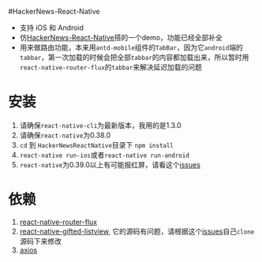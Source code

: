 #HackerNews-React-Native
* 支持 iOS 和 Android
* 仿[HackerNews-React-Native](https://github.com/iSimar/HackerNews-React-Native)搭的一个demo，功能已经全部补全
* 用来做路由功能，本来用`antd-mobile`组件的`TabBar`，因为它`android`端的`tabbar`，第一次加载的时候会把全部`tabbar`的内容都加载出来，所以暂时用`react-native-router-flux`的`tabbar`来解决延迟加载的问题

# 安装
1. 请确保`react-native-cli`为最新版本，我用的是1.3.0
2. 请确保`react-native`为0.38.0
3. `cd` 到 `HackerNewsReactNative`目录下 `npm install`
4. `react-native run-ios`或者`react-native run-android`
5. `react-native`为0.39.0以上有可能报红屏，请看这个[issues](https://github.com/facebook/react-native/issues/11384)

# 依赖
1. [react-native-router-flux](https://github.com/aksonov/react-native-router-flux)
2. [react-native-gifted-listview](https://github.com/FaridSafi/react-native-gifted-listview), 它的源码有问题，请根据这个[issues](https://github.com/FaridSafi/react-native-gifted-listview/pull/74)自己`clone`源码下来修改
3. [axios](https://github.com/mzabriskie/axios)